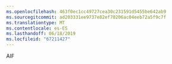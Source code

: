 ```yaml
---
ms.openlocfilehash: 463f0ec1cc49727cea30c231591d5455be642ab9
ms.sourcegitcommit: ad203331ee9737e82ef70206ac04eeb72a5f9c7f
ms.translationtype: MT
ms.contentlocale: es-ES
ms.lasthandoff: 06/18/2019
ms.locfileid: "67211427"
---
```

AIF